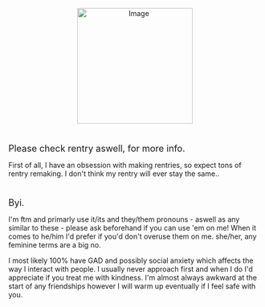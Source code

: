 <p align="center">
<img src="https://files.catbox.moe/fijbd8.jpg" alt="Image" width="230" height="230">

<h1 align= "center"></h1>
<font size="4">Please check rentry aswell, for more info.</font>


First of all, I have an obsession with making rentries, so expect tons of rentry remaking. I don't think my rentry will ever stay the same.. 


 <h1 align= "center"></h1>
<font size="4">Byi.</font>

I'm ftm and primarly use it/its and they/them pronouns - aswell as any similar to these - please ask beforehand if you can use 'em on me! When it comes to he/him I'd prefer if you'd don't overuse them on me. she/her, any feminine terms are a big no.


I most likely 100% have GAD and possibly social anxiety which affects the way I interact with people. I usually never approach first and when I do I'd appreciate if you treat me with kindness. I'm almost always awkward at the start of any friendships however I will warm up eventually if I feel safe with you. 



